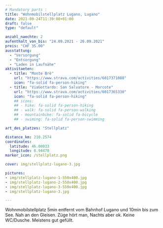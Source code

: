 ```yaml
---
# Mandatory parts :
title: "Wohnmobilstellplatz Lugano, Lugano"
date: 2021-09-24T11:39:08+01:00
draft: false
type: "default"

anzahl_naechte: 2
aufenthalt_von_bis: "24.09.2021 - 26.09.2021"
preis: "CHF 35.00"
ausstattung:
  - "Versorgung"
  - "Entsorgung"
  - "Laden in Laufnähe"
aktivitaeten:
  - title: "Monte Brè"
    url: "https://www.strava.com/activities/6017371088"
    icon: "fa-solid fa-person-hiking"
  - title: "ViaGottardo: San Salvatore - Morcote"
    url: "https://www.strava.com/activities/6017365330"
    icon: "fa-solid fa-person-hiking"  
    ## icons:
    ## - hike: fa-solid fa-person-hiking
    ## - walk: fa-solid fa-person-walking
    ## - mountainbike: fa-solid fa-bicycle
    ## - swiming: fa-solid fa-person-swimming

art_des_platzes: "Stellplatz"

distance_km: 210.2574
coordinates:
  latitude: 46.00033
  longitude: 8.94478
marker_icon: /stellplatz.png

cover: img/stellplatz-lugano-3.jpg

pictures: 
- img/stellplatz-lugano-1-550x400.jpg
- img/stellplatz-lugano-2-550x400.jpg
- img/stellplatz-lugano-3-550x400.jpg
- img/stellplatz-lugano-3.jpg

---
```

Wohnmobilstellplatz 5min entfernt vom Bahnhof Lugano und 10min bis zum See. Nah an den Gleisen. Züge hört man, Nachts aber ok. Keine WC/Dusche. Meistens gut gefüllt.